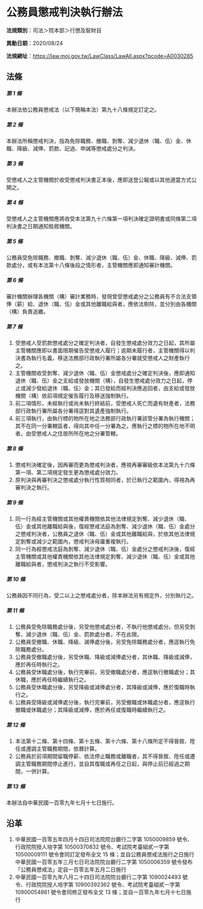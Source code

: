 # 公務員懲戒判決執行辦法

**法規類別**：司法＞院本部＞行懲及智財目

**異動日期**：2020/08/24  

**法規網址**：https://law.moj.gov.tw/LawClass/LawAll.aspx?pcode=A0030285





## 法條
##### 第 1 條
本辦法依公務員懲戒法（以下簡稱本法）第九十八條規定訂定之。

##### 第 2 條
本辦法所稱懲戒判決，指為免除職務、撤職、剝奪、減少退休（職、伍）金、休職、降級、減俸、罰款、記過、申誡等懲戒處分之判決。

##### 第 3 條
受懲戒人之主管機關於收受懲戒判決書正本後，應即送登公報或以其他適當方式公開之。

##### 第 4 條
受懲戒人之主管機關應將收受本法第九十六條第一項判決確定證明書或同條第二項判決書之日期通知銓敘機關。

##### 第 5 條
公務員受免除職務、撤職、剝奪、減少退休（職、伍）金、休職、降級、減俸、罰款處分，或有本法第十八條後段之情形者，主管機關應即通知審計機關。

##### 第 6 條
審計機關辦理各機關（構）審計業務時，發現曾受懲戒處分之公務員有不合法支領俸（薪）給、退休（職、伍）金或其他離職給與者，應依法剔除，並分別由各機關（構）負責追繳。

##### 第 7 條
1. 受懲戒人受罰款懲戒處分之確定判決者，自發生懲戒處分效力之日起，其所屬主管機關應即以書面限期催告受懲戒人履行；逾期未履行者，主管機關得以判決書為執行名義，移送法務部行政執行署所屬各分署就受懲戒人之財產執行之。
1. 主管機關收受剝奪、減少退休（職、伍）金懲戒處分之確定判決後，應即通知退休（職、伍）金之支給或發放機關（構），自發生懲戒處分效力之日起，停止或減少發給退休（職、伍）金；其已發給而經判決應追回者，由支給或發放機關（構）依前項規定催告履行及移送強制執行。
1. 前二項情形，未經執行或尚未執行終結前，受懲戒人死亡而遺有財產者，法務部行政執行署所屬各分署得逕對其遺產強制執行。
1. 前三項執行，由執行標的物所在地之法務部行政執行署該管分署為執行機關；其不在同一分署轄區者，得向其中任一分署為之。應執行之標的物所在地不明者，由受懲戒人之住居所所在地之分署管轄。

##### 第 8 條
1. 懲戒判決確定後，因再審而更為懲戒判決者，應視再審審級依本法第九十六條第一項、第二項規定發生更為懲戒處分效力。 
1. 原判決與再審判決之懲戒處分執行性質相同者，於已執行之範圍內，得視為再審判決之執行。

##### 第 9 條
1. 同一行為經主管機關或其他權責機關依其他法律規定剝奪、減少退休（職、伍）金或其他離職給與後，復經懲戒法庭為剝奪、減少退休（職、伍）金處分之懲戒判決者，公務員之退休（職、伍）金或其他離職給與，於依其他法律規定剝奪或減少之範圍內，懲戒判決毋庸重複執行。
1. 同一行為經懲戒法庭為剝奪、減少退休（職、伍）金處分之懲戒判決後，復經主管機關或其他權責機關依其他法律規定剝奪、減少退休（職、伍）金或其他離職給與者，懲戒判決之執行不受影響。

##### 第 10 條
公務員因不同行為，受二以上之懲戒處分者，除本辦法另有規定外，分別執行之。

##### 第 11 條
1. 公務員受免除職務處分後，另受他懲戒處分者，不執行他懲戒處分。但另受剝奪、減少退休（職、伍）金、罰款處分者，不在此限。
1. 公務員受撤職、休職、降級、減俸處分後，另受免除職務處分者，應逕執行免除職務處分。 
1. 公務員受撤職處分後，另受休職、降級或減俸處分者，其休職、降級或減俸，應於再任時執行之。 
1. 公務員受休職處分後，執行完畢前，另受撤職處分者，應逕執行撤職處分；其休職，應於再任時繼續執行之。 
1. 公務員受休職處分後，另受降級或減俸處分者，其降級或減俸，應於復職時執行之。 
1. 公務員受降級或減俸處分後，執行完畢前，另受撤職或休職處分者，應逕執行撤職或休職處分；其降級或減俸，應於再任或復職時繼續執行之。

##### 第 12 條
1. 本法第十二條、第十四條、第十五條、第十六條、第十八條所定不得晉敘、陞任或遷調主管職務期間，依曆計算。
1. 公務員於前項期間留職停薪、依法停止職務或離職者，其不得晉敘、陞任或遷調主管職務期間停止進行，並自其復職或再任之日起，與停止前已經過之期間，一併計算。

##### 第 13 條
本辦法自中華民國一百零九年七月十七日施行。

## 沿革
1. 中華民國一百零五年四月十四日司法院院台廳行二字第 1050009859 號令、行政院院授人培字第 10500370832  號令、考試院考臺組貳一字第10500009111 號令會同訂定發布全文 15 條；並自公務員懲戒法施行之日施行中華民國一百零五年三月七日司法院院台廳行二字第 1050006359 號令發布「公務員懲戒法」定自一百零五年五月二日施行
1. 中華民國一百零九年八月二十四日司法院院台廳行二字第 1090024493 號令、行政院院授人培字第 10900392362  號令、考試院考臺組貳一字第 10900054861  號令會同修正發布全文 13 條；並自一百零九年七月十七日施行
